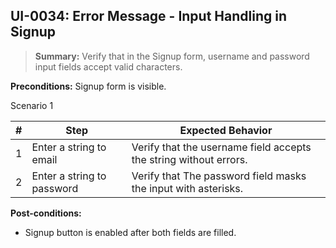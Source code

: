 ## **UI-0034:** Error Message - Input Handling in Signup

> **Summary:** Verify that in the Signup form, username and password input fields accept valid characters.  <br>

**Preconditions:** Signup form is visible. 

Scenario 1 

 | \# | Step | Expected Behavior | 
 |----|------|-------------------| 
 |  1 |   Enter a string to email   | Verify that the username field accepts the string without errors.   | 
 |  2 |   Enter a string to password   | Verify that The password field masks the input with asterisks.   |

**Post-conditions:**  

 - Signup button is enabled after both fields are filled.